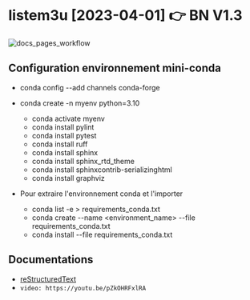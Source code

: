 # listem3u [2023-04-01] 👉 BN V1.3

![docs_pages_workflow](https://github.com/bruschin/listem3u/actions/workflows/listem3u.yml/badge.svg)

## Configuration environnement mini-conda

+ conda config --add channels conda-forge

+ conda create -n myenv python=3.10
  + conda activate myenv
  + conda install pylint
  + conda install pytest
  + conda install ruff
  + conda install sphinx
  + conda install sphinx_rtd_theme
  + conda install sphinxcontrib-serializinghtml
  + conda install graphviz

+ Pour extraire l'environnement conda et l'importer
  + conda list -e > requirements_conda.txt
  + conda create --name <environment_name> --file requirements_conda.txt
  + conda install --file requirements_conda.txt

## Documentations

+ [reStructuredText](https://docutils.sourceforge.io/rst.html)
+ `video: https://youtu.be/pZkOHRFxlRA`